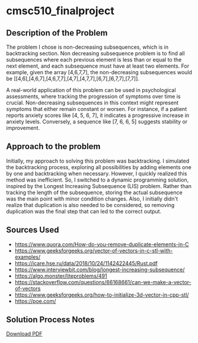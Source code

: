 # cmsc510_finalproject
## Description of the Problem

The problem I chose is non-decreasing subsequences, which is in backtracking section. Non decreasing subsequence problem is to find all subsequences where each previous element is less than or equal to the next element, and each subsequence must have at least two elements. For example, given the array [4,6,7,7], the non-decreasing subsequences would be [[4,6],[4,6,7],[4,6,7,7],[4,7],[4,7,7],[6,7],[6,7,7],[7,7]].

A real-world application of this problem can be used in psychological assessments, where tracking the progression of symptoms over time is crucial. Non-decreasing subsequences in this context might represent symptoms that either remain constant or worsen. For instance, if a patient reports anxiety scores like [4, 5, 6, 7], it indicates a progressive increase in anxiety levels. Conversely, a sequence like [7, 6, 6, 5] suggests stability or improvement.

## Approach to the problem
Initially, my approach to solving this problem was backtracking. I simulated the backtracking process, exploring all possibilities by adding elements one by one and backtracking when necessary. However, I quickly realized this method was inefficient. So, I switched to a dynamic programming solution, inspired by the Longest Increasing Subsequence (LIS) problem. Rather than tracking the length of the subsequence, storing the actual subsequence was the main point with minor condition changes. Also, I initially didn't realize that duplication is also needed to be considered, so removing duplication was the final step that can led to the correct output. 

## Sources Used
- https://www.quora.com/How-do-you-remove-duplicate-elements-in-C
- https://www.geeksforgeeks.org/vector-of-vectors-in-c-stl-with-examples/
- https://icare.hse.ru/data/2018/10/24/1142422445/Rust.pdf
- https://www.interviewbit.com/blog/longest-increasing-subsequence/
- https://algo.monster/liteproblems/491
- https://stackoverflow.com/questions/66168661/can-we-make-a-vector-of-vectors
- https://www.geeksforgeeks.org/how-to-initialize-3d-vector-in-cpp-stl/
- https://poe.com/

## Solution Process Notes
[Download PDF](https://drive.google.com/uc?export=download&id=1a6NXMNGgD5v_kd-VCYRAvjj_MU6ShBKV)

